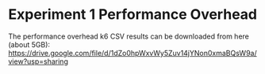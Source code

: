 # Experiment 1 Performance Overhead

The performance overhead k6 CSV results can be downloaded from here (about 5GB): https://drive.google.com/file/d/1dZo0hpWxvWy5Zuv14jYNon0xmaBQsW9a/view?usp=sharing
